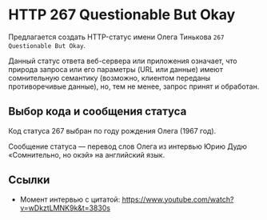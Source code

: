 # HTTP 267 Questionable But Okay
Предлагается создать HTTP-статус имени Олега Тинькова `267 Questionable But Okay`.

Данный статус ответа веб-сервера или приложения означает, что природа запроса или его параметры (URL или данные) имеют сомнительную семантику (возможно, клиентом переданы противоречивые данные), но, тем не менее, запрос принят и обработан.


## Выбор кода и сообщения статуса
Код статуса 267 выбран по году рождения Олега (1967 год).

Сообщение статуса — перевод слов Олега из интервью Юрию Дудю «Сомнительно, но окэй» на английский язык.


## Ссылки
* Момент интервью с цитатой: https://www.youtube.com/watch?v=wDkztLMNK9k&t=3830s
